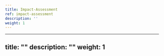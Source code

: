 ```yaml
---
title: Impact-Assessment
ref: impact-assessment
description: ''
weight: 1
---
```

---
title: ""
description: ""
weight: 1
---